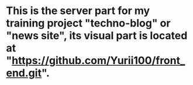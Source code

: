 # This is the server part for my training project "techno-blog" or "news site", its visual part is located at "https://github.com/Yurii100/front_end.git".
